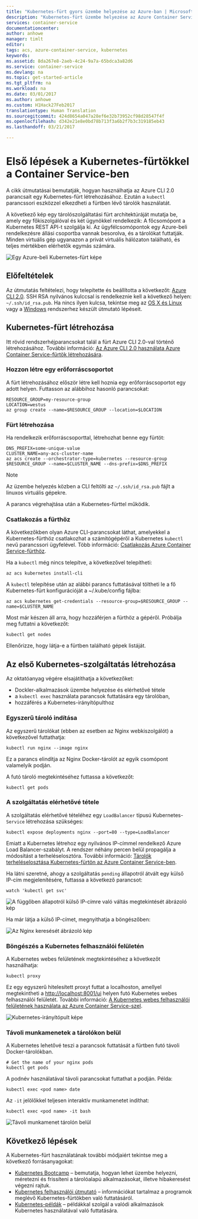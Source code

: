 ```yaml
---
title: "Kubernetes-fürt gyors üzembe helyezése az Azure-ban | Microsoft Docs"
description: "Kubernetes-fürt üzembe helyezése az Azure Container Service-ben és az első lépések"
services: container-service
documentationcenter: 
author: anhowe
manager: timlt
editor: 
tags: acs, azure-container-service, kubernetes
keywords: 
ms.assetid: 8da267e8-2aeb-4c24-9a7a-65bdca3a82d6
ms.service: container-service
ms.devlang: na
ms.topic: get-started-article
ms.tgt_pltfrm: na
ms.workload: na
ms.date: 03/01/2017
ms.author: anhowe
ms.custom: H1Hack27Feb2017
translationtype: Human Translation
ms.sourcegitcommit: 424d8654a047a28ef6e32b73952cf98d28547f4f
ms.openlocfilehash: d342e21e8e0bd78b713f3a6b2f7b3c319185eb43
ms.lasthandoff: 03/21/2017

---
```


# <a name="get-started-with-a-kubernetes-cluster-in-container-service"></a>Első lépések a Kubernetes-fürtökkel a Container Service-ben


A cikk útmutatásai bemutatják, hogyan használhatja az Azure CLI 2.0 parancsait egy Kubernetes-fürt létrehozásához. Ezután a `kubectl` parancssori eszközzel elkezdheti a fürtben lévő tárolók használatát.

A következő kép egy tárolószolgáltatási fürt architektúráját mutatja be, amely egy főkiszolgálóval és két ügynökkel rendelkezik: A főcsomópont a Kubernetes REST API-t szolgálja ki. Az ügyfélcsomópontok egy Azure-beli rendelkezésre állási csoportba vannak besorolva, és a tárolókat futtatják. Minden virtuális gép ugyanazon a privát virtuális hálózaton található, és teljes mértékben elérhetők egymás számára.

![Egy Azure-beli Kubernetes-fürt képe](media/container-service-kubernetes-walkthrough/kubernetes.png)

## <a name="prerequisites"></a>Előfeltételek
Az útmutatás feltételezi, hogy telepítette és beállította a következőt: [Azure CLI 2.0](/cli/azure/install-az-cli2). SSH RSA nyilvános kulccsal is rendelkeznie kell a következő helyen: `~/.ssh/id_rsa.pub`. Ha nincs ilyen kulcsa, tekintse meg az [OS X és Linux](../virtual-machines/virtual-machines-linux-mac-create-ssh-keys.md) vagy a [Windows](../virtual-machines/virtual-machines-linux-ssh-from-windows.md) rendszerhez készült útmutató lépéseit.






## <a name="create-your-kubernetes-cluster"></a>Kubernetes-fürt létrehozása

Itt rövid rendszerhéjparancsokat talál a fürt Azure CLI 2.0-val történő létrehozásához. További információ: [Az Azure CLI 2.0 használata Azure Container Service-fürtök létrehozására](container-service-create-acs-cluster-cli.md).

### <a name="create-a-resource-group"></a>Hozzon létre egy erőforráscsoportot
A fürt létrehozásához először létre kell hoznia egy erőforráscsoportot egy adott helyen. Futtasson az alábbihoz hasonló parancsokat:

```console
RESOURCE_GROUP=my-resource-group
LOCATION=westus
az group create --name=$RESOURCE_GROUP --location=$LOCATION
```

### <a name="create-a-cluster"></a>Fürt létrehozása
Ha rendelkezik erőforráscsoporttal, létrehozhat benne egy fürtöt:

```console
DNS_PREFIX=some-unique-value
CLUSTER_NAME=any-acs-cluster-name
az acs create --orchestrator-type=kubernetes --resource-group $RESOURCE_GROUP --name=$CLUSTER_NAME --dns-prefix=$DNS_PREFIX
```

> [!NOTE]
> Az üzembe helyezés közben a CLI feltölti az `~/.ssh/id_rsa.pub` fájlt a linuxos virtuális gépekre.
>

A parancs végrehajtása után a Kubernetes-fürttel működik.

### <a name="connect-to-the-cluster"></a>Csatlakozás a fürthöz

A következőkben olyan Azure CLI-parancsokat láthat, amelyekkel a Kubernetes-fürthöz csatlakozhat a számítógépéről a Kubernetes `kubectl` nevű parancssori ügyfelével. Több információ: [Csatlakozás Azure Container Service-fürthöz](container-service-connect.md).

Ha a `kubectl` még nincs telepítve, a következővel telepítheti:

```console
az acs kubernetes install-cli
```

A `kubectl` telepítése után az alábbi parancs futtatásával töltheti le a fő Kubernetes-fürt konfigurációját a ~/.kube/config fájlba:

```console
az acs kubernetes get-credentials --resource-group=$RESOURCE_GROUP --name=$CLUSTER_NAME
```

Most már készen áll arra, hogy hozzáférjen a fürthöz a gépéről. Próbálja meg futtatni a következőt:
```console
kubectl get nodes
```

Ellenőrizze, hogy látja-e a fürtben található gépek listáját.

## <a name="create-your-first-kubernetes-service"></a>Az első Kubernetes-szolgáltatás létrehozása

Az oktatóanyag végére elsajátíthatja a következőket:
 * Dockler-alkalmazások üzembe helyezése és elérhetővé tétele
 * a `kubectl exec` használata parancsok futtatására egy tárolóban, 
 * hozzáférés a Kubernetes-irányítópulthoz

### <a name="start-a-simple-container"></a>Egyszerű tároló indítása
Az egyszerű tárolókat (ebben az esetben az Nginx webkiszolgálót) a következővel futtathatja:

```console
kubectl run nginx --image nginx
```

Ez a parancs elindítja az Nginx Docker-tárolót az egyik csomópont valamelyik podján.

A futó tároló megtekintéséhez futtassa a következőt:

```console
kubectl get pods
```

### <a name="expose-the-service-to-the-world"></a>A szolgáltatás elérhetővé tétele
A szolgáltatás elérhetővé tételéhez egy `LoadBalancer` típusú Kubernetes-`Service` létrehozása szükséges:

```console
kubectl expose deployments nginx --port=80 --type=LoadBalancer
```

Emiatt a Kubernetes létrehoz egy nyilvános IP-címmel rendelkező Azure Load Balancer-szabályt. A rendszer néhány percen belül propagálja a módosítást a terheléselosztóra. További információ: [Tárolók terheléselosztása Kubernetes-fürtön az Azure Container Service-ben](container-service-kubernetes-load-balancing.md).

Ha látni szeretné, ahogy a szolgáltatás `pending` állapotról átvált egy külső IP-cím megjelenítésére, futtassa a következő parancsot:

```console
watch 'kubectl get svc'
```

  ![A függőben állapotról külső IP-címre való váltás megtekintését ábrázoló kép](media/container-service-kubernetes-walkthrough/kubernetes-nginx3.png)

Ha már látja a külső IP-címet, megnyithatja a böngészőben:

  ![Az Nginx keresését ábrázoló kép](media/container-service-kubernetes-walkthrough/kubernetes-nginx4.png)  


### <a name="browse-the-kubernetes-ui"></a>Böngészés a Kubernetes felhasználói felületén
A Kubernetes webes felületének megtekintéséhez a következőt használhatja:

```console
kubectl proxy
```
Ez egy egyszerű hitelesített proxyt futtat a localhoston, amellyel megtekintheti a [http://localhost:8001/ui](http://localhost:8001/ui) helyen futó Kubernetes webes felhasználói felületét. További információ: [A Kubernetes webes felhasználói felületének használata az Azure Container Service-szel](container-service-kubernetes-ui.md).

![Kubernetes-irányítópult képe](media/container-service-kubernetes-walkthrough/kubernetes-dashboard.png)

### <a name="remote-sessions-inside-your-containers"></a>Távoli munkamenetek a tárolókon belül
A Kubernetes lehetővé teszi a parancsok futtatását a fürtben futó távoli Docker-tárolókban.

```console
# Get the name of your nginx pods
kubectl get pods
```

A podnév használatával távoli parancsokat futtathat a podján.  Példa:

```console
kubectl exec <pod name> date
```

Az `-it` jelölőkkel teljesen interaktív munkamenetet indíthat:

```console
kubectl exec <pod name> -it bash
```

![Távoli munkamenet tárolón belül](media/container-service-kubernetes-walkthrough/kubernetes-remote.png)



## <a name="next-steps"></a>Következő lépések

A Kubernetes-fürt használatának további módjaiért tekintse meg a következő forrásanyagokat:

* [Kubernetes Bootcamp](https://katacoda.com/embed/kubernetes-bootcamp/1/) – bemutatja, hogyan lehet üzembe helyezni, méretezni és frissíteni a tárolóalapú alkalmazásokat, illetve hibakeresést végezni rajtuk.
* [Kubernetes felhasználói útmutató](http://kubernetes.io/docs/user-guide/) – információkat tartalmaz a programok meglévő Kubernetes-fürtökben való futtatásáról.
* [Kubernetes-példák](https://github.com/kubernetes/kubernetes/tree/master/examples) – példákkal szolgál a valódi alkalmazások Kubernetes használatával való futtatására.

